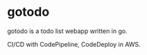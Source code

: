# gotodo

gotodo is a todo list webapp written in go.

CI/CD with CodePipeline, CodeDeploy in AWS.

